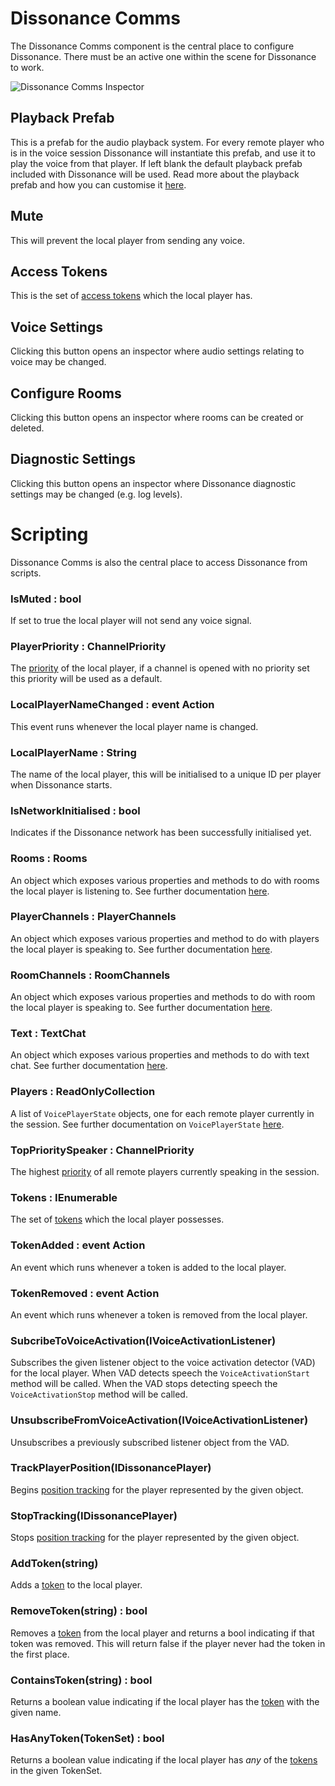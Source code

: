 # Dissonance Comms

The Dissonance Comms component is the central place to configure Dissonance. There must be an active one within the scene for Dissonance to work.

![Dissonance Comms Inspector](/images/DissonanceComms_Inspector.png "Dissonance Comms Inspector")

## Playback Prefab

This is a prefab for the audio playback system. For every remote player who is in the voice session Dissonance will instantiate this prefab, and use it to play the voice from that player. If left blank the default playback prefab included with Dissonance will be used. Read more about the playback prefab and how you can customise it [here](/Tutorials/Playback-Prefab.md).
 
## Mute

This will prevent the local player from sending any voice.

## Access Tokens

This is the set of [access tokens](/Tutorials/Access-Control-Tokens.md) which the local player has.

## Voice Settings

Clicking this button opens an inspector where audio settings relating to voice may be changed.

## Configure Rooms

Clicking this button opens an inspector where rooms can be created or deleted.

## Diagnostic Settings

Clicking this button opens an inspector where Dissonance diagnostic settings may be changed (e.g. log levels).

# Scripting

Dissonance Comms is also the central place to access Dissonance from scripts.

### IsMuted : bool

If set to true the local player will not send any voice signal.

### PlayerPriority : ChannelPriority

The [priority](/Tutorials/Channel-Priority.md) of the local player, if a channel is opened with no priority set this priority will be used as a default.

### LocalPlayerNameChanged : event Action<string>

This event runs whenever the local player name is changed.

### LocalPlayerName : String

The name of the local player, this will be initialised to a unique ID per player when Dissonance starts.

### IsNetworkInitialised : bool

Indicates if the Dissonance network has been successfully initialised yet.

### Rooms : Rooms

An object which exposes various properties and methods to do with rooms the local player is listening to. See further documentation [here](/Reference/Other/Rooms.md).

### PlayerChannels : PlayerChannels

An object which exposes various properties and method to do with players the local player is speaking to. See further documentation [here](/Reference/Other/PlayerChannels.md).

### RoomChannels : RoomChannels

An object which exposes various properties and methods to do with room the local player is speaking to. See further documentation [here](/Reference/Other/RoomChannels.md).

### Text : TextChat

An object which exposes various properties and methods to do with text chat. See further documentation [here](/Reference/Other/TextChat.md).

### Players : ReadOnlyCollection<VoicePlayerState>

A list of `VoicePlayerState` objects, one for each remote player currently in the session. See further documentation on `VoicePlayerState` [here](/Reference/Other/VoicePlayerState.md).

### TopPrioritySpeaker : ChannelPriority

The highest [priority](/Tutorials/Channel-Priority.md) of all remote players currently speaking in the session.

### Tokens : IEnumerable<string>

The set of [tokens](/Tutorials/Access-Control-Tokens.md) which the local player possesses.

### TokenAdded : event Action<string>

An event which runs whenever a token is added to the local player.

### TokenRemoved : event Action<string>

An event which runs whenever a token is removed from the local player.

### SubcribeToVoiceActivation(IVoiceActivationListener)

Subscribes the given listener object to the voice activation detector (VAD) for the local player. When VAD detects speech the `VoiceActivationStart` method will be called. When the VAD stops detecting speech the `VoiceActivationStop` method will be called.

### UnsubscribeFromVoiceActivation(IVoiceActivationListener)

Unsubscribes a previously subscribed listener object from the VAD.

### TrackPlayerPosition(IDissonancePlayer)

Begins [position tracking](/Tutorials/Position-Tracking.md) for the player represented by the given object.

### StopTracking(IDissonancePlayer)

Stops [position tracking](/Tutorials/Position-Tracking.md) for the player represented by the given object.

### AddToken(string)

Adds a [token](/Tutorials/Access-Control-Tokens.md) to the local player.

### RemoveToken(string) : bool

Removes a [token](/Tutorials/Access-Control-Tokens.md) from the local player and returns a bool indicating if that token was removed. This will return false if the player never had the token in the first place.

### ContainsToken(string) : bool

Returns a boolean value indicating if the local player has the [token](Tutorials/Access-Control-Tokens.md) with the given name.

### HasAnyToken(TokenSet) : bool

Returns a boolean value indicating if the local player has *any* of the [tokens](/Tutorials/Access-Control-Tokens.md) in the given TokenSet.